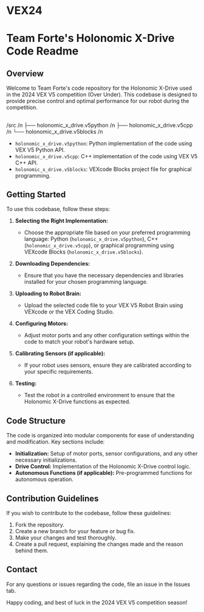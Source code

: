 # VEX24
# Team Forte's Holonomic X-Drive Code Readme

## Overview
Welcome to Team Forte's code repository for the Holonomic X-Drive used in the 2024 VEX V5 competition (Over Under). This codebase is designed to provide precise control and optimal performance for our robot during the competition.

## 
/src /n
    ├── holonomic_x_drive.v5python /n
    ├── holonomic_x_drive.v5cpp /n
    └── holonomic_x_drive.v5blocks /n
- `holonomic_x_drive.v5python`: Python implementation of the code using VEX V5 Python API.
- `holonomic_x_drive.v5cpp`: C++ implementation of the code using VEX V5 C++ API.
- `holonomic_x_drive.v5blocks`: VEXcode Blocks project file for graphical programming.

## Getting Started
To use this codebase, follow these steps:

1. **Selecting the Right Implementation:**
   - Choose the appropriate file based on your preferred programming language: Python (`holonomic_x_drive.v5python`), C++ (`holonomic_x_drive.v5cpp`), or graphical programming using VEXcode Blocks (`holonomic_x_drive.v5blocks`).

2. **Downloading Dependencies:**
   - Ensure that you have the necessary dependencies and libraries installed for your chosen programming language.

3. **Uploading to Robot Brain:**
   - Upload the selected code file to your VEX V5 Robot Brain using VEXcode or the VEX Coding Studio.

4. **Configuring Motors:**
   - Adjust motor ports and any other configuration settings within the code to match your robot's hardware setup.

5. **Calibrating Sensors (if applicable):**
   - If your robot uses sensors, ensure they are calibrated according to your specific requirements.

6. **Testing:**
   - Test the robot in a controlled environment to ensure that the Holonomic X-Drive functions as expected.

## Code Structure
The code is organized into modular components for ease of understanding and modification. Key sections include:
- **Initialization:** Setup of motor ports, sensor configurations, and any other necessary initializations.
- **Drive Control:** Implementation of the Holonomic X-Drive control logic.
- **Autonomous Functions (if applicable):** Pre-programmed functions for autonomous operation.

## Contribution Guidelines
If you wish to contribute to the codebase, follow these guidelines:

1. Fork the repository.
2. Create a new branch for your feature or bug fix.
3. Make your changes and test thoroughly.
4. Create a pull request, explaining the changes made and the reason behind them.

## Contact
For any questions or issues regarding the code, file an issue in the Issues tab.

Happy coding, and best of luck in the 2024 VEX V5 competition season!
